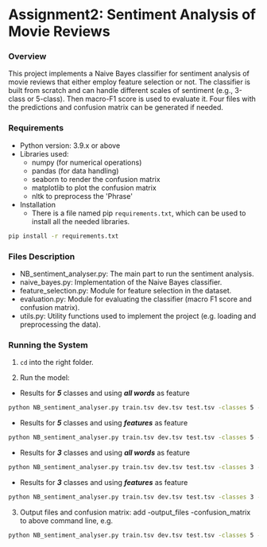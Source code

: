 # Assignment2: Sentiment Analysis of Movie Reviews
### Overview
This project implements a Naive Bayes classifier for sentiment analysis of movie reviews that either employ feature selection or not. The classifier is built from scratch and can handle different scales of sentiment (e.g., 3-class or 5-class). Then macro-F1 score is used to evaluate it. Four files with the predictions and confusion matrix can be generated if needed.


### Requirements
- Python version: 3.9.x or above
- Libraries used:
  - numpy (for numerical operations)
  - pandas (for data handling)
  - seaborn to render the confusion matrix
  - matplotlib to plot the confusion matrix
  - nltk to preprocess the 'Phrase'
- Installation
  - There is a file named pip ``requirements.txt``, which can be used to install all the needed libraries.
```bash
pip install -r requirements.txt
```


### Files Description
- NB_sentiment_analyser.py: The main part to run the sentiment analysis.
- naive_bayes.py: Implementation of the Naive Bayes classifier.
- feature_selection.py: Module for feature selection in the dataset.
- evaluation.py: Module for evaluating the classifier (macro F1 score and confusion matrix).
- utils.py: Utility functions used to implement the project (e.g. loading and preprocessing the data).


### Running the System

1. ``cd`` into the right folder.

2. Run the model:
- Results for ***5*** classes and using ***all words*** as feature
```bash
python NB_sentiment_analyser.py train.tsv dev.tsv test.tsv -classes 5 -features all_words
```

- Results for ***5*** classes and using ***features*** as feature
```bash
python NB_sentiment_analyser.py train.tsv dev.tsv test.tsv -classes 5 -features features
```

- Results for ***3*** classes and using ***all words*** as feature
```bash
python NB_sentiment_analyser.py train.tsv dev.tsv test.tsv -classes 3 -features all_words
```

- Results for ***3*** classes and using ***features*** as feature
```bash
python NB_sentiment_analyser.py train.tsv dev.tsv test.tsv -classes 3 -features features
```

3. Output files and confusion matrix:
add -output_files -confusion_matrix to above command line, e.g.
```bash
python NB_sentiment_analyser.py train.tsv dev.tsv test.tsv -classes 5 -features all_words -output_files -confusion_matrix
```


